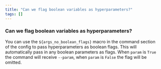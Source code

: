 ```yaml
---
title: "Can we flag boolean variables as hyperparameters?"
tags: []
---
```


### Can we flag boolean variables as hyperparameters?
You can use the `${args_no_boolean_flags}` macro in the command section of the config to pass hyperparameters as boolean flags. This will automatically pass in any boolean parameters as flags. When `param` is `True` the command will receive `--param`, when `param` is `False` the flag will be omitted.